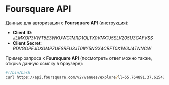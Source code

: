 # Foursquare API

Данные для авторизации с **Foursquare API** ([инструкция](https://developer.foursquare.com/docs/api/configuration/authentication)):
* **Client ID**: *JLMXOP3VWT5E3WKUWG1MRD1OLTX0VNX1J5SLV205U3GAFVSS*
* **Client Secret**: *RDVGOPEJDXGMPZUESRFU3JT0IIY5NGX4CBFT0X1W3J4TNNCW*

Пример запроса к **Foursquare API** (посмотреть ответ можно также, открыв данную ссылку в браузере):

```bash
#!/bin/bash
curl https://api.foursquare.com/v2/venues/explore?ll=55.764891,37.615425&section=coffee&client_id=JLMXOP3VWT5E3WKUWG1MRD1OLTX0VNX1J5SLV205U3GAFVSS&client_secret=RDVGOPEJDXGMPZUESRFU3JT0IIY5NGX4CBFT0X1W3J4TNNCW&v=20180630
```
